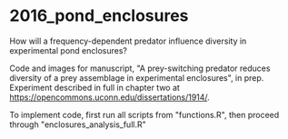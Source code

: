 # 2016_pond_enclosures
How will a frequency-dependent predator influence diversity in experimental pond enclosures?

Code and images for manuscript, "A prey-switching predator reduces diversity of a prey assemblage in experimental enclosures", in prep.
Experiment described in full in chapter two at https://opencommons.uconn.edu/dissertations/1914/. 

To implement code, first run all scripts from "functions.R", then proceed through "enclosures_analysis_full.R"
